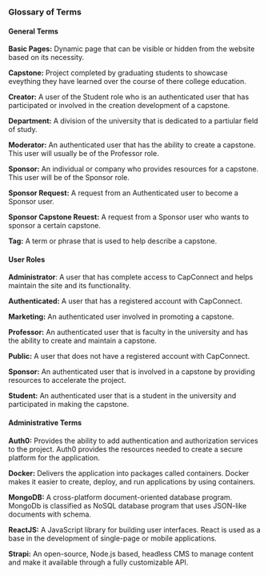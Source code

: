 ### Glossary of Terms

#### General Terms

**Basic Pages:** Dynamic page that can be visible or hidden from the website based on its necessity. 

**Capstone:** Project completed by graduating students to showcase eveything they have learned over the course of there college education.

**Creator:** A user of the Student role who is an authenticated user that has participated or involved in the creation development of a capstone.

**Department:** A division of the university that is dedicated to a partiular field of study.

**Moderator:** An authenticated user that has the ability to create a capstone. This user will usually be of the Professor role.

**Sponsor:** An individual or company who provides resources for a capstone. This user will be of the Sponsor role.

**Sponsor Request:** A request from an Authenticated user to become a Sponsor user.

**Sponsor Capstone Reuest:** A request from a Sponsor user who wants to sponsor a certain capstone.

**Tag:** A term or phrase that is used to help describe a capstone.

#### User Roles

**Administrator**: A user that has complete access to CapConnect and helps maintain the site and its functionality.

**Authenticated:** A user that has a registered account with CapConnect.

**Marketing:** An authenticated user involved in promoting a capstone.

**Professor:** An authenticated user that is faculty in the university and has the ability to create and maintain a capstone.

**Public:** A user that does not have a registered account with CapConnect.

**Sponsor:** An authenticated user that is involved in a capstone by providing resources to accelerate the project.

**Student:** An authenticated user that is a student in the university and participated in making the capstone.

#### Administrative Terms

**Auth0:** Provides the ability to add authentication and authorization services to the project. Auth0 provides the resources needed to create a secure platform for the application.

**Docker:** Delivers the application into packages called containers. Docker makes it easier to create, deploy, and run applications by using containers.

**MongoDB:** A cross-platform document-oriented database program. MongoDb is classified as NoSQL database program that uses JSON-like documents with schema.

**ReactJS:** A JavaScript library for building user interfaces. React is used as a base in the development of single-page or mobile applications.

**Strapi:** An open-source, Node.js based, headless CMS to manage content and make it available through a fully customizable API.